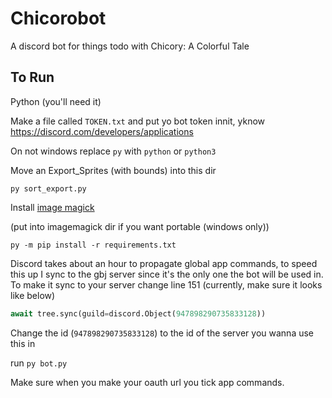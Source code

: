 # Chicorobot

A discord bot for things todo with Chicory: A Colorful Tale

## To Run

Python (you'll need it)

Make a file called `TOKEN.txt` and put yo bot token innit, yknow https://discord.com/developers/applications

On not windows replace `py` with `python` or `python3`

Move an Export_Sprites (with bounds) into this dir

`py sort_export.py`

Install [image magick](https://imagemagick.org/script/download.php)

(put into imagemagick dir if you want portable (windows only))

`py -m pip install -r requirements.txt`

Discord takes about an hour to propagate global app commands, to speed this up I sync to the gbj server since it's the only one the bot will be used in.
To make it sync to your server change line 151 (currently, make sure it looks like below)

```py
await tree.sync(guild=discord.Object(947898290735833128))
```

Change the id (`947898290735833128`) to the id of the server you wanna use this in

run `py bot.py`

Make sure when you make your oauth url you tick app commands.
